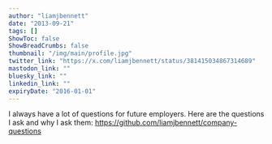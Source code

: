 ```yaml
---
author: "liamjbennett"
date: "2013-09-21"
tags: []
ShowToc: false
ShowBreadCrumbs: false
thumbnail: "/img/main/profile.jpg"
twitter_link: "https://x.com/liamjbennett/status/381415034867314689"
mastodon_link: ""
bluesky_link: ""
linkedin_link: ""
expiryDate: "2016-01-01"
---
```


I always have a lot of questions for future employers. Here are the questions I ask and why I ask them: https://github.com/liamjbennett/company-questions

